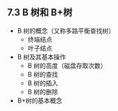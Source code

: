 ## 7.3 B 树和 B+树

- B 树的概念（又称多路平衡查找树）
  - 终端结点
  - 叶子结点
- B 树及其基本操作
  - B 树的高度（磁盘存取次数）
  - B 树的查找
  - B 树的插入
  - B 树的删除
- B+树的基本概念
<!-- ### 习题
  - 2
  - 7
  - 8
  - 9【2013】在一棵高度为2的5阶B树中，所含关键字的个数至少是→5
  - 10【2014】在一棵具有15个关键字的4阶B树中，含关键字的结点个数最多是→15
  - 15【2016】B+树不同于B树的特点之一是
A 能支持顺序查找
B 结点中含有关键字
C 根结点至少有两个分支
D 所有叶结点都在同一层上→A
  - 16【2017】下列应用中，适合使用B+树的是
A 编译器的词法分析
B 关系数据库系统中的索引
C 网络中的路由表快速查找
D 操作系统的磁盘空闲块管理→B
  - 17【2018】高度为5的3阶B树含有的关键字个数至少是→31
  - 18【2020】依次将关键字5，6，9，13，8，2，12，15插入初始为空的4阶B树后，根结点中包含的关键字是→6和9
  - 思考：高度为3的5阶B树，根结点含有的关键字个数至少是→1 -->
